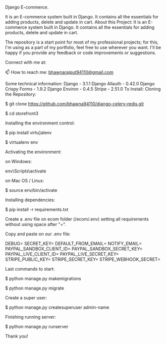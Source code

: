 Django E-commerce.
       

It is an E-commerce system built in Django. It contains all the essentials for adding products, delete and update in cart.
About this Project:
It is an E-commerce system built in Django. It contains all the essentials for adding products, delete and update in cart.

The repository is a start point for most of my professional projects; for this, I'm using as a part of my portfolio, feel free to use wherever you want. I'll be happy if you provide any feedback or code improvements or suggestions.

Connect with me at:

       

📫 How to reach me: bhawnarajput94110@gmail.com



Some technical information:
Django - 3.1.1
Django Allauth - 0.42.0
Django Crispy Forms - 1.9.2
Django Environ - 0.4.5
Stripe - 2.51.0
To Install:
Cloning the Repository:

$ git clone https://github.com/bhawna94110/django-celery-redis.git

$ cd storefront3

Installing the environment control:

$ pip install virtu]alenv

$ virtualenv env

Activating the environment:

on Windows:

env\Scripts\activate

on Mac OS / Linux:

$ source env/bin/activate

Installing dependencies:

$ pip install -r requirements.txt

Create a .env file on ecom folder (/ecom/.env) setting all requirements without using space after "=".

Copy and paste on our .env file:

DEBUG=
SECRET_KEY=
DEFAULT_FROM_EMAIL=
NOTIFY_EMAIL=
PAYPAL_SANDBOX_CLIENT_ID=
PAYPAL_SANDBOX_SECRET_KEY=
PAYPAL_LIVE_CLIENT_ID=
PAYPAL_LIVE_SECRET_KEY=
STRIPE_PUBLIC_KEY=
STRIPE_SECRET_KEY=
STRIPE_WEBHOOK_SECRET=

Last commands to start:

$ python manage.py makemigrations

$ python manage.py migrate

Create a super user:

$ python manage.py createsuperuser admin-name

Finishing running server:

$ python manage.py runserver
   
Thank you!
